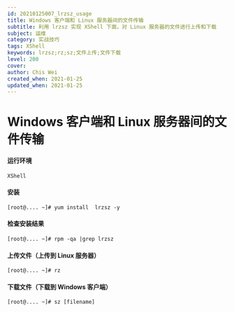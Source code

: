 ```yaml
---
id: 20210125007_lrzsz_usage
title: Windows 客户端和 Linux 服务器间的文件传输
subtitle: 利用 lrzsz 实现 XShell 下面，对 Linux 服务器的文件进行上传和下载
subject: 运维
category: 实战技巧
tags: XShell
keywords: lrzsz;rz;sz;文件上传;文件下载
level: 200
cover: 
author: Chis Wei
created_when: 2021-01-25
updated_when: 2021-01-25
---
```


# Windows 客户端和 Linux 服务器间的文件传输

#### 运行环境

`XShell`

#### 安装

```
[root@.... ~]# yum install  lrzsz -y
```

#### 检查安装结果

```
[root@.... ~]# rpm -qa |grep lrzsz
```

#### 上传文件（上传到 Linux 服务器）

```
[root@.... ~]# rz
```

#### 下载文件（下载到 Windows 客户端）

```
[root@.... ~]# sz [filename]
```
